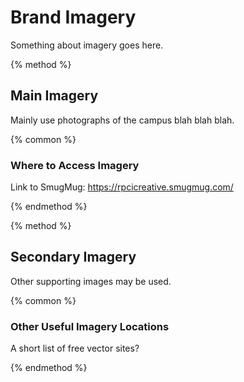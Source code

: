 # Brand Imagery

Something about imagery goes here.

{% method %}

## Main Imagery

Mainly use photographs of the campus blah blah blah.

{% common %}

### Where to Access Imagery

Link to SmugMug: https://rpcicreative.smugmug.com/

{% endmethod %}

{% method %}

## Secondary Imagery

Other supporting images may be used.

{% common %}

### Other Useful Imagery Locations

A short list of free vector sites?

{% endmethod %}